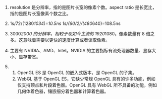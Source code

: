 1. resolution 是分辨率，指的是图片长宽的像素个数。aspect ratio 是长宽比，指的是图片长宽像素个数之比。

2. 1s/72/(1280*1034)=10.5ns 1s/(60/2)/(480*640)=108.5ns

3. 3000*2000 的分辨率，相较于现如今主流的 1920*1080，像素数量有 8 倍之多。这意味着需要以更快的速度计算或者读取像素。

4. 主要有 NVIDIA、AMD、Intel。NVIDIA 的主要指标有流处理器数量、显存大小、显存带宽。

5. 1. OpenGL ES 是 OpenGL 的嵌入式版本，是 OpenGL 的子集。
   2. WebGL 基于 OpenGL ES，它缺少常规 OpenGL 具有的许多功能，例如仅支持顶点和片段着色器。OpenGL 具有 WebGL 所不具备的功能，例如几何体着色器，镶嵌细分着色器和计算着色器。
